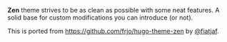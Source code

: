**Zen** theme strives to be as clean as possible with some neat features. A solid base for custom modifications you can introduce (or not).

This is ported from https://github.com/frjo/hugo-theme-zen by [@fiatjaf](https://fiatjaf.alhur.es/).
